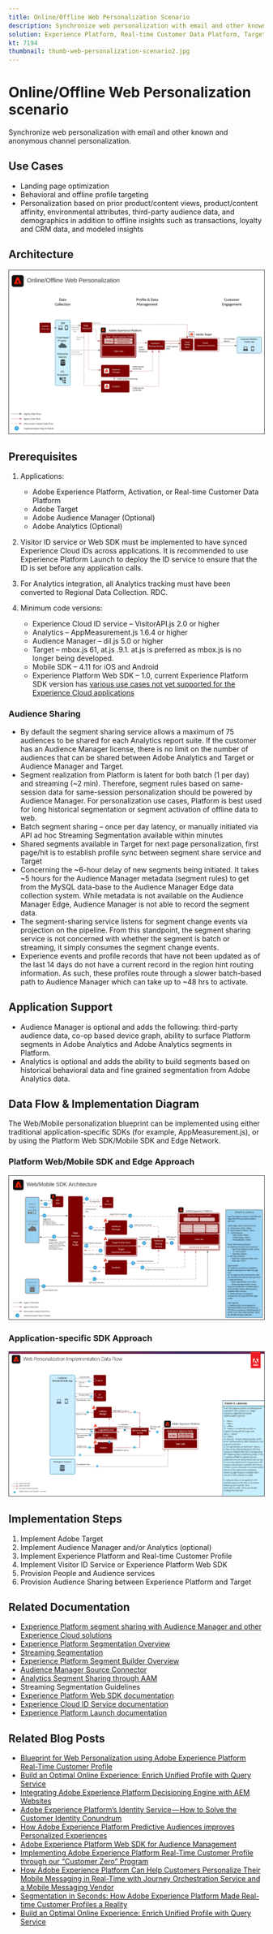 ```yaml
---
title: Online/Offline Web Personalization Scenario
description: Synchronize web personalization with email and other known and anonymous channel personalization.
solution: Experience Platform, Real-time Customer Data Platform, Target, Audience Manager, Analytics, Experience Cloud Services, Data Collection
kt: 7194
thumbnail: thumb-web-personalization-scenario2.jpg
---
```


# Online/Offline Web Personalization scenario

Synchronize web personalization with email and other known and anonymous channel personalization.

## Use Cases

* Landing page optimization
* Behavioral and offline profile targeting
* Personalization based on prior product/content views, product/content affinity, environmental attributes, third-party audience data, and demographics in addition to offline insights such as transactions, loyalty and CRM data, and modeled insights

## Architecture

<img src="assets/onoff.svg" alt="Reference architecture for the Online/Offline Web Personalization scenario" style="border:1px solid #4a4a4a" />

## Prerequisites

1. Applications:

    * Adobe Experience Platform, Activation, or Real-time Customer Data Platform
    * Adobe Target
    * Adobe Audience Manager (Optional)
    * Adobe Analytics (Optional)

1. Visitor ID service or Web SDK must be implemented to have synced Experience Cloud IDs across applications. It is recommended to use Experience Platform Launch to deploy the ID service to ensure that the ID is set before any application calls.

1. For Analytics integration, all Analytics tracking must have been converted to Regional Data Collection. RDC.

1. Minimum code versions:

    * Experience Cloud ID service – VisitorAPI.js 2.0 or higher
    * Analytics – AppMeasurement.js 1.6.4 or higher
    * Audience Manager – dil.js 5.0 or higher
    * Target – mbox.js 61, at.js .9.1. at.js is preferred as mbox.js is no longer being developed.
    * Mobile SDK – 4.11 for iOS and Android
    * Experience Platform Web SDK – 1.0, current Experience Platform SDK version has [various use cases not yet supported for the Experience Cloud applications](https://github.com/adobe/alloy/projects/5)

### Audience Sharing

* By default the segment sharing service allows a maximum of 75 audiences to be shared for each Analytics report suite. If the customer has an Audience Manager license, there is no limit on the number of audiences that can be shared between Adobe Analytics and Target or Audience Manager and Target.
* Segment realization from Platform is latent for both batch (1 per day) and streaming (~2 min). Therefore, segment rules based on same-session data for same-session personalization should be powered by Audience Manager. For personalization use cases, Platform is best used for long historical segmentation or segment activation of offline data to web.
* Batch segment sharing – once per day latency, or manually initiated via API ad hoc Streaming Segmentation available within minutes
* Shared segments available in Target for next page personalization, first page/hit is to establish profile sync between segment share service and Target
* Concerning the ~6-hour delay of new segments being initiated. It takes ~5 hours for the Audience Manager metadata (segment rules) to get from the MySQL data-base to the Audience Manager Edge data collection system. While metadata is not available on the Audience Manager Edge, Audience Manager is not able to record the segment data.
* The segment-sharing service listens for segment change events via projection on the pipeline. From this standpoint, the segment sharing service is not concerned with whether the segment is batch or streaming, it simply consumes the segment change events.
* Experience events and profile records that have not been updated as of the last 14 days do not have a current record in the region hint routing information. As such, these profiles route through a slower batch-based path to Audience Manager which can take up to ~48 hrs to activate.

## Application Support

* Audience Manager is optional and adds the following: third-party audience data, co-op based device graph, ability to surface Platform segments in Adobe Analytics and Adobe Analytics segments in Platform.
* Analytics is optional and adds the ability to build segments based on historical behavioral data and fine grained segmentation from Adobe Analytics data.

## Data Flow & Implementation Diagram

The Web/Mobile personalization blueprint can be implemented using either traditional application-specific SDKs (for example, AppMeasurement.js), or by using the Platform Web SDK/Mobile SDK and Edge Network.

### Platform Web/Mobile SDK and Edge Approach

<img src="assets/websdkflow.png" alt="Reference architecture for the Platform Web SDK/Mobile SDK and Edge Network Approach" style="border:1px solid #4a4a4a" />


### Application-specific SDK Approach

<img src="assets/appsdkflow.png" alt="Reference architecture for the Application-specific SDK Approach" style="border:1px solid #4a4a4a" />

## Implementation Steps

1.  Implement Adobe Target
1.  Implement Audience Manager and/or Analytics (optional)
1.  Implement Experience Platform and Real-time Customer Profile
1.  Implement Visitor ID Service or Experience Platform Web SDK
1.  Provision People and Audience services
1.  Provision Audience Sharing between Experience Platform and Target

## Related Documentation

* [Experience Platform segment sharing with Audience Manager and other Experience Cloud solutions](https://experienceleague.adobe.com/docs/audience-manager/user-guide/implementation-integration-guides/integration-experience-platform/aam-aep-audience-sharing.html)
* [Experience Platform Segmentation Overview](https://experienceleague.adobe.com/docs/experience-platform/segmentation/home.html)
* [Streaming Segmentation](https://experienceleague.adobe.com/docs/experience-platform/segmentation/api/streaming-segmentation.html)
* [Experience Platform Segment Builder Overview](https://experienceleague.adobe.com/docs/experience-platform/segmentation/ui/overview.html)
* [Audience Manager Source Connector](https://experienceleague.adobe.com/docs/experience-platform/sources/connectors/adobe-applications/audience-manager.html)
* [Analytics Segment Sharing through AAM](https://experienceleague.adobe.com/docs/analytics/components/segmentation/segmentation-workflow/seg-publish.html)
* Streaming Segmentation Guidelines
* [Experience Platform Web SDK documentation](https://experienceleague.adobe.com/docs/experience-platform/edge/home.html)
* [Experience Cloud ID Service documentation](https://experienceleague.adobe.com/docs/id-service/using/home.html)
* [Experience Platform Launch documentation](https://experienceleague.adobe.com/docs/launch/using/home.html)

## Related Blog Posts

* [Blueprint for Web Personalization using Adobe Experience Platform Real-Time Customer Profile](https://medium.com/adobetech/blueprint-for-web-personalization-using-adobe-experience-platform-real-time-customer-profile-fef2ce7a4b2f)
* [Build an Optimal Online Experience: Enrich Unified Profile with Query Service](https://medium.com/adobetech/build-an-optimal-online-experience-enrich-unified-profile-with-query-service-8027c196ab33)
* [Integrating Adobe Experience Platform Decisioning Engine with AEM Websites](https://jaeness.medium.com/integrating-adobe-experience-platform-decisioning-engine-with-aem-websites-9c222acd12e2)
* [Adobe Experience Platform’s Identity Service — How to Solve the Customer Identity Conundrum](https://medium.com/adobetech/adobe-experience-platforms-identity-service-how-to-solve-the-customer-identity-conundrum-f95e22d16ea9)
* [How Adobe Experience Platform Predictive Audiences improves Personalized Experiences](https://medium.com/adobetech/how-adobe-experience-platform-predictive-audiences-improves-personalized-experiences-1f75a60cb7a3)
* [Adobe Experience Platform Web SDK for Audience Management](https://medium.com/adobetech/adobe-experience-platform-web-sdk-for-audience-management-751fa6d063bc)
* [Implementing Adobe Experience Platform Real-Time Customer Profile through our “Customer Zero” Program](https://medium.com/adobetech/implementing-adobe-experience-platform-real-time-customer-profile-through-our-customer-zero-32e7cd952896)
* [How Adobe Experience Platform Can Help Customers Personalize Their Mobile Messaging in Real-Time with Journey Orchestration Service and a Mobile Messaging Vendor](https://medium.com/adobetech/how-adobe-experience-platform-helped-a-client-personalize-their-mobile-messaging-in-real-time-with-7d634aefa098)
* [Segmentation in Seconds: How Adobe Experience Platform Made Real-time Customer Profiles a Reality](https://medium.com/adobetech/segmentation-in-seconds-how-adobe-experience-platform-made-real-time-customer-profiles-a-reality-a7a8552b0847)
* [Build an Optimal Online Experience: Enrich Unified Profile with Query Service](https://medium.com/adobetech/build-an-optimal-online-experience-enrich-unified-profile-with-query-service-8027c196ab33)


